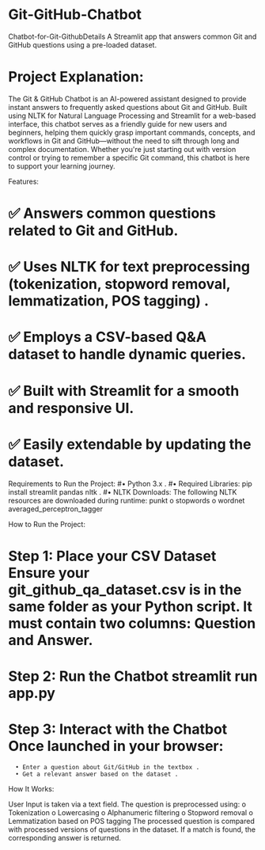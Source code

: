 # Git-GitHub-Chatbot
Chatbot-for-Git-GithubDetails
A Streamlit app that answers common Git and GitHub questions using a pre-loaded dataset. 
# Project Explanation: 
The Git & GitHub Chatbot is an AI-powered assistant designed to provide instant answers to frequently asked questions about Git and GitHub. Built using NLTK for Natural Language Processing and Streamlit for a web-based interface, this chatbot serves as a friendly guide for new users and beginners, helping them quickly grasp important commands, concepts, and workflows in Git and GitHub—without the need to sift through long and complex documentation. Whether you're just starting out with version control or trying to remember a specific Git command, this chatbot is here to support your learning journey.

Features: 
   # ✅ Answers common questions related to Git and GitHub. 
   #  ✅ Uses NLTK for text preprocessing (tokenization, stopword removal, lemmatization, POS tagging) . 
   # ✅ Employs a CSV-based Q&A dataset to handle dynamic queries. 
   # ✅ Built with Streamlit for a smooth and responsive UI.
   # ✅ Easily extendable by updating the dataset.

Requirements to Run the Project: 
  #• Python 3.x . 
  #• Required Libraries: pip install streamlit pandas nltk .
  #• NLTK Downloads: The following NLTK resources are downloaded during runtime: punkt o stopwords o wordnet averaged_perceptron_tagger

How to Run the Project:
   # Step 1: Place your CSV Dataset Ensure your git_github_qa_dataset.csv is in the same folder as your Python script. It must contain two columns: Question and               Answer. 
   # Step 2: Run the Chatbot streamlit run app.py 
   # Step 3: Interact with the Chatbot Once launched in your browser: 
      • Enter a question about Git/GitHub in the textbox . 
      • Get a relevant answer based on the dataset .

How It Works:

  User Input is taken via a text field.
  The question is preprocessed using: o Tokenization o Lowercasing o Alphanumeric filtering o Stopword removal o Lemmatization based on POS tagging
  The processed question is compared with processed versions of questions in the dataset.
  If a match is found, the corresponding answer is returned.
